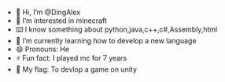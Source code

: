 - 👋 Hi, I’m @DingAlex
- 👀 I’m interested in minecraft
- ⌨️ I know something about python,java,c++,c#,Assembly,html
- 🌱 I’m currently learning how to develop a new language
- 😄 Pronouns: He
- ⚡ Fun fact: I played mc for 7 years
- 🏁 My flag: To devlop a game on unity

<!---
DingPlaysMC/DingPlaysMC is a ✨ special ✨ repository because its `README.md` (this file) appears on your GitHub profile.
You can click the Preview link to take a look at your changes.
--->
